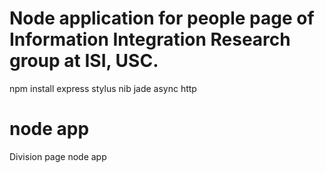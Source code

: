 Node application for people page of Information Integration Research group at ISI, USC.
=======
npm install express stylus nib jade async http

node app
=============

Division page node app
